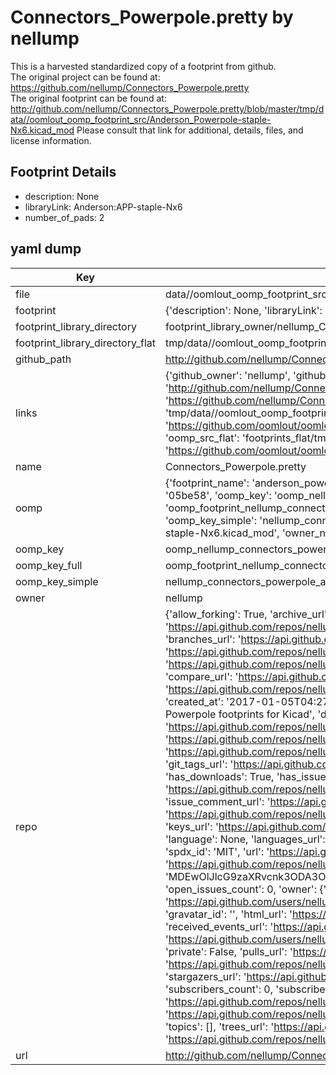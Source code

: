# Connectors_Powerpole.pretty by nellump  
This is a harvested standardized copy of a footprint from github.  
The original project can be found at:  
https://github.com/nellump/Connectors_Powerpole.pretty  
The original footprint can be found at:
http://github.com/nellump/Connectors_Powerpole.pretty/blob/master/tmp/data//oomlout_oomp_footprint_src/Anderson_Powerpole-staple-Nx6.kicad_mod
Please consult that link for additional, details, files, and license information.  
## Footprint Details
* description: None  
* libraryLink: Anderson:APP-staple-Nx6  
* number_of_pads: 2  
## yaml dump  
| Key | Value |  
| --- | --- |  
| file | data//oomlout_oomp_footprint_src/Connectors_Powerpole.pretty/Anderson_Powerpole-staple-Nx6.kicad_mod |  
| footprint | {'description': None, 'libraryLink': 'Anderson:APP-staple-Nx6', 'number_of_pads': 2} |  
| footprint_library_directory | footprint_library_owner/nellump_Connectors_Powerpole.pretty |  
| footprint_library_directory_flat | tmp/data//oomlout_oomp_footprint_src/footprints_flat/nellump_connectors_powerpole_anderson_powerpole_staple_nx6/working |  
| github_path | http://github.com/nellump/Connectors_Powerpole.pretty/blob/master/tmp/data//oomlout_oomp_footprint_src/Anderson_Powerpole-staple-Nx6.kicad_mod |  
| links | {'github_owner': 'nellump', 'github_repo_name': 'Connectors_Powerpole.pretty', 'github_src': 'http://github.com/nellump/Connectors_Powerpole.pretty/blob/master/tmp/data//oomlout_oomp_footprint_src/Anderson_Powerpole-staple-Nx6.kicad_mod', 'github_src_repo': 'https://github.com/nellump/Connectors_Powerpole.pretty', 'oomp_bot': 'tmp/data//oomlout_oomp_footprint_src/footprints/nellump_connectors_powerpole_anderson_powerpole_staple_nx6/working', 'oomp_bot_github': 'https://github.com/oomlout/oomlout_oomp_footprint_bot/tree/main/tmp/data//oomlout_oomp_footprint_src/footprints/nellump_connectors_powerpole_anderson_powerpole_staple_nx6/working', 'oomp_src_flat': 'footprints_flat/tmp/data//oomlout_oomp_footprint_src/footprints_flat/nellump_connectors_powerpole_anderson_powerpole_staple_nx6/working', 'oomp_src_flat_github': 'https://github.com/oomlout/oomlout_oomp_footprint_src/tree/main/tmp/data//oomlout_oomp_footprint_src/footprints_flat/nellump_connectors_powerpole_anderson_powerpole_staple_nx6/working'} |  
| name | Connectors_Powerpole.pretty |  
| oomp | {'footprint_name': 'anderson_powerpole_staple_nx6', 'library_name': 'connectors_powerpole', 'md5': '05be58aef656bb2557af37b5cac1600d', 'md5_10': '05be58aef6', 'md5_5': '05be5', 'md5_6': '05be58', 'oomp_key': 'oomp_nellump_connectors_powerpole_anderson_powerpole_staple_nx6', 'oomp_key_extra': 'oomp_footprint_nellump_connectors_powerpole_anderson_powerpole_staple_nx6', 'oomp_key_full': 'oomp_footprint_nellump_connectors_powerpole_anderson_powerpole_staple_nx6_05be58', 'oomp_key_simple': 'nellump_connectors_powerpole_anderson_powerpole_staple_nx6', 'original_filename': 'data//oomlout_oomp_footprint_src/Connectors_Powerpole.pretty/Anderson_Powerpole-staple-Nx6.kicad_mod', 'owner_name': 'nellump'} |  
| oomp_key | oomp_nellump_connectors_powerpole_anderson_powerpole_staple_nx6 |  
| oomp_key_full | oomp_footprint_nellump_connectors_powerpole_anderson_powerpole_staple_nx6 |  
| oomp_key_simple | nellump_connectors_powerpole_anderson_powerpole_staple_nx6 |  
| owner | nellump |  
| repo | {'allow_forking': True, 'archive_url': 'https://api.github.com/repos/nellump/Connectors_Powerpole.pretty/{archive_format}{/ref}', 'archived': False, 'assignees_url': 'https://api.github.com/repos/nellump/Connectors_Powerpole.pretty/assignees{/user}', 'blobs_url': 'https://api.github.com/repos/nellump/Connectors_Powerpole.pretty/git/blobs{/sha}', 'branches_url': 'https://api.github.com/repos/nellump/Connectors_Powerpole.pretty/branches{/branch}', 'clone_url': 'https://github.com/nellump/Connectors_Powerpole.pretty.git', 'collaborators_url': 'https://api.github.com/repos/nellump/Connectors_Powerpole.pretty/collaborators{/collaborator}', 'comments_url': 'https://api.github.com/repos/nellump/Connectors_Powerpole.pretty/comments{/number}', 'commits_url': 'https://api.github.com/repos/nellump/Connectors_Powerpole.pretty/commits{/sha}', 'compare_url': 'https://api.github.com/repos/nellump/Connectors_Powerpole.pretty/compare/{base}...{head}', 'contents_url': 'https://api.github.com/repos/nellump/Connectors_Powerpole.pretty/contents/{+path}', 'contributors_url': 'https://api.github.com/repos/nellump/Connectors_Powerpole.pretty/contributors', 'created_at': '2017-01-05T04:27:48Z', 'default_branch': 'master', 'deployments_url': 'https://api.github.com/repos/nellump/Connectors_Powerpole.pretty/deployments', 'description': 'Anderson Powerpole footprints for Kicad', 'disabled': False, 'downloads_url': 'https://api.github.com/repos/nellump/Connectors_Powerpole.pretty/downloads', 'events_url': 'https://api.github.com/repos/nellump/Connectors_Powerpole.pretty/events', 'fork': False, 'forks': 2, 'forks_count': 2, 'forks_url': 'https://api.github.com/repos/nellump/Connectors_Powerpole.pretty/forks', 'full_name': 'nellump/Connectors_Powerpole.pretty', 'git_commits_url': 'https://api.github.com/repos/nellump/Connectors_Powerpole.pretty/git/commits{/sha}', 'git_refs_url': 'https://api.github.com/repos/nellump/Connectors_Powerpole.pretty/git/refs{/sha}', 'git_tags_url': 'https://api.github.com/repos/nellump/Connectors_Powerpole.pretty/git/tags{/sha}', 'git_url': 'git://github.com/nellump/Connectors_Powerpole.pretty.git', 'has_discussions': False, 'has_downloads': True, 'has_issues': True, 'has_pages': False, 'has_projects': True, 'has_wiki': True, 'homepage': None, 'hooks_url': 'https://api.github.com/repos/nellump/Connectors_Powerpole.pretty/hooks', 'html_url': 'https://github.com/nellump/Connectors_Powerpole.pretty', 'id': 78079260, 'is_template': False, 'issue_comment_url': 'https://api.github.com/repos/nellump/Connectors_Powerpole.pretty/issues/comments{/number}', 'issue_events_url': 'https://api.github.com/repos/nellump/Connectors_Powerpole.pretty/issues/events{/number}', 'issues_url': 'https://api.github.com/repos/nellump/Connectors_Powerpole.pretty/issues{/number}', 'keys_url': 'https://api.github.com/repos/nellump/Connectors_Powerpole.pretty/keys{/key_id}', 'labels_url': 'https://api.github.com/repos/nellump/Connectors_Powerpole.pretty/labels{/name}', 'language': None, 'languages_url': 'https://api.github.com/repos/nellump/Connectors_Powerpole.pretty/languages', 'license': {'key': 'mit', 'name': 'MIT License', 'node_id': 'MDc6TGljZW5zZTEz', 'spdx_id': 'MIT', 'url': 'https://api.github.com/licenses/mit'}, 'merges_url': 'https://api.github.com/repos/nellump/Connectors_Powerpole.pretty/merges', 'milestones_url': 'https://api.github.com/repos/nellump/Connectors_Powerpole.pretty/milestones{/number}', 'mirror_url': None, 'name': 'Connectors_Powerpole.pretty', 'network_count': 2, 'node_id': 'MDEwOlJlcG9zaXRvcnk3ODA3OTI2MA==', 'notifications_url': 'https://api.github.com/repos/nellump/Connectors_Powerpole.pretty/notifications{?since,all,participating}', 'open_issues': 0, 'open_issues_count': 0, 'owner': {'avatar_url': 'https://avatars.githubusercontent.com/u/1731531?v=4', 'events_url': 'https://api.github.com/users/nellump/events{/privacy}', 'followers_url': 'https://api.github.com/users/nellump/followers', 'following_url': 'https://api.github.com/users/nellump/following{/other_user}', 'gists_url': 'https://api.github.com/users/nellump/gists{/gist_id}', 'gravatar_id': '', 'html_url': 'https://github.com/nellump', 'id': 1731531, 'login': 'nellump', 'node_id': 'MDQ6VXNlcjE3MzE1MzE=', 'organizations_url': 'https://api.github.com/users/nellump/orgs', 'received_events_url': 'https://api.github.com/users/nellump/received_events', 'repos_url': 'https://api.github.com/users/nellump/repos', 'site_admin': False, 'starred_url': 'https://api.github.com/users/nellump/starred{/owner}{/repo}', 'subscriptions_url': 'https://api.github.com/users/nellump/subscriptions', 'type': 'User', 'url': 'https://api.github.com/users/nellump'}, 'private': False, 'pulls_url': 'https://api.github.com/repos/nellump/Connectors_Powerpole.pretty/pulls{/number}', 'pushed_at': '2017-01-19T23:15:41Z', 'releases_url': 'https://api.github.com/repos/nellump/Connectors_Powerpole.pretty/releases{/id}', 'size': 3, 'ssh_url': 'git@github.com:nellump/Connectors_Powerpole.pretty.git', 'stargazers_count': 1, 'stargazers_url': 'https://api.github.com/repos/nellump/Connectors_Powerpole.pretty/stargazers', 'statuses_url': 'https://api.github.com/repos/nellump/Connectors_Powerpole.pretty/statuses/{sha}', 'subscribers_count': 0, 'subscribers_url': 'https://api.github.com/repos/nellump/Connectors_Powerpole.pretty/subscribers', 'subscription_url': 'https://api.github.com/repos/nellump/Connectors_Powerpole.pretty/subscription', 'svn_url': 'https://github.com/nellump/Connectors_Powerpole.pretty', 'tags_url': 'https://api.github.com/repos/nellump/Connectors_Powerpole.pretty/tags', 'teams_url': 'https://api.github.com/repos/nellump/Connectors_Powerpole.pretty/teams', 'temp_clone_token': None, 'topics': [], 'trees_url': 'https://api.github.com/repos/nellump/Connectors_Powerpole.pretty/git/trees{/sha}', 'updated_at': '2021-02-15T19:16:33Z', 'url': 'https://api.github.com/repos/nellump/Connectors_Powerpole.pretty', 'visibility': 'public', 'watchers': 1, 'watchers_count': 1, 'web_commit_signoff_required': False} |  
| url | http://github.com/nellump/Connectors_Powerpole.pretty |  

